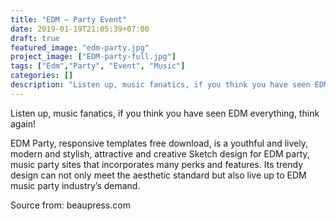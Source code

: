 ```yaml
---
title: "EDM – Party Event"
date: 2019-01-19T21:05:39+07:00
draft: true
featured_image: "edm-party.jpg"
project_image: ["EDM-party-full.jpg"]
tags: ["Edm","Party", "Event", "Music"]
categories: []
description: "Listen up, music fanatics, if you think you have seen EDM everything, think again!"
---
```



Listen up, music fanatics, if you think you have seen EDM everything, think again!

EDM Party, responsive templates free download, is a youthful and lively, modern and stylish, attractive and creative Sketch design for EDM party, music party sites that incorporates many perks and features. Its trendy design can not only meet the aesthetic standard but also live up to EDM music party industry’s demand.

Source from: beaupress.com